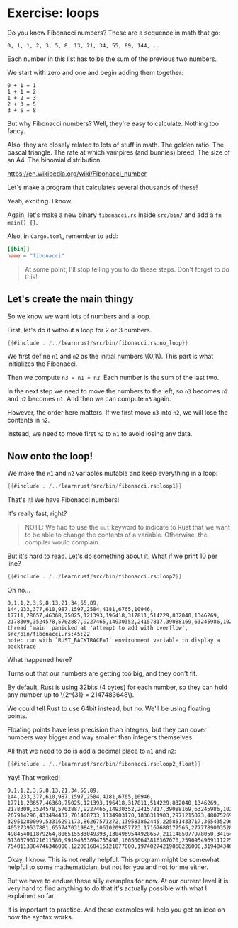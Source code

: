 # Exercise: loops

Do you know Fibonacci numbers? These are a sequence in math that go:

```
0, 1, 1, 2, 3, 5, 8, 13, 21, 34, 55, 89, 144,...
```

Each number in this list has to be the sum of the previous two numbers.

We start with zero and one and begin adding them together:

```
0 + 1 = 1
1 + 1 = 2
1 + 2 = 3
2 + 3 = 5
3 + 5 = 8
```

But why Fibonacci numbers? Well, they're easy to calculate. Nothing too fancy.

Also, they are closely related to lots of stuff in math. The golden ratio.
The pascal triangle. The rate at which vampires (and bunnies) breed. The size
of an A4. The binomial distribution.

<https://en.wikipedia.org/wiki/Fibonacci_number>

Let's make a program that calculates several thousands of these!

Yeah, exciting. I know.

Again, let's make a new binary `fibonacci.rs` inside `src/bin/` and add
a `fn main() {}`.

Also, in `Cargo.toml`, remember to add:

```toml
[[bin]]
name = "fibonacci"
```

> At some point, I'll stop telling you to do these steps. Don't forget to do 
> this!

## Let's create the main thingy

So we know we want lots of numbers and a loop.

First, let's do it without a loop for 2 or 3 numbers.

```rust
{{#include ../../learnrust/src/bin/fibonacci.rs:no_loop}}
```

We first define `n1` and `n2` as the initial numbers \\(0,1\\). This part is what 
initializes the Fibonacci. 

Then we compute `n3 = n1 + n2`. Each number is the sum of the last two.

In the next step we need to move the numbers to the left, so `n3` becomes `n2`
and `n2` becomes `n1`. And then we can compute `n3` again.

However, the order here matters. If we first move `n3` into `n2`, we will lose
the contents in `n2`.

Instead, we need to move first `n2` to `n1` to avoid losing any data.

## Now onto the loop!

We make the `n1` and `n2` variables mutable and keep everything in a loop:

```rust
{{#include ../../learnrust/src/bin/fibonacci.rs:loop1}}
```

That's it! We have Fibonacci numbers!

It's really fast, right?

> NOTE: We had to use the `mut` keyword to indicate to Rust that we want to be
> able to change the contents of a variable. Otherwise, the compiler 
> would complain.

But it's hard to read. Let's do something about it. What if we print 10 per line?

```rust
{{#include ../../learnrust/src/bin/fibonacci.rs:loop2}}
```

Oh no…

```console
0,1,1,2,3,5,8,13,21,34,55,89,
144,233,377,610,987,1597,2584,4181,6765,10946,
17711,28657,46368,75025,121393,196418,317811,514229,832040,1346269,
2178309,3524578,5702887,9227465,14930352,24157817,39088169,63245986,102334155,165580141,
thread 'main' panicked at 'attempt to add with overflow', src/bin/fibonacci.rs:45:22
note: run with `RUST_BACKTRACE=1` environment variable to display a backtrace
```

What happened here?

Turns out that our numbers are getting too big, and they don't fit.

By default, Rust is using 32bits (4 bytes) for each number, so they can hold
any number up to \\(2^{31} = 2147483648\\).

We could tell Rust to use 64bit instead, but no. We'll be using floating points.

Floating points have less precision than integers, but they can cover numbers
way bigger and way smaller than integers themselves.

All that we need to do is add a decimal place to `n1` and `n2`:

```rust
{{#include ../../learnrust/src/bin/fibonacci.rs:loop2_float}}
```

Yay! That worked!

```
0,1,1,2,3,5,8,13,21,34,55,89,
144,233,377,610,987,1597,2584,4181,6765,10946,
17711,28657,46368,75025,121393,196418,317811,514229,832040,1346269,
2178309,3524578,5702887,9227465,14930352,24157817,39088169,63245986,102334155,165580141,
267914296,433494437,701408733,1134903170,1836311903,2971215073,4807526976,7778742049,12586269025,20365011074,
32951280099,53316291173,86267571272,139583862445,225851433717,365435296162,591286729879,956722026041,1548008755920,2504730781961,
4052739537881,6557470319842,10610209857723,17167680177565,27777890035288,44945570212853,72723460248141,117669030460994,190392490709135,308061521170129,
498454011879264,806515533049393,1304969544928657,2111485077978050,3416454622906707,5527939700884757,8944394323791464,14472334024676220,23416728348467684,37889062373143900,
61305790721611580,99194853094755490,160500643816367070,259695496911122560,420196140727489660,679891637638612200,1100087778366101900,1779979416004714000,2880067194370816000,4660046610375530000,
7540113804746346000,12200160415121877000,19740274219868226000,31940434634990100000,51680708854858330000,83621143489848430000,135301852344706760000,218922995834555200000,354224848179262000000,573147844013817200000,
```

Okay, I know. This is not really helpful. This program might be somewhat helpful
to some mathematician, but not for you and not for me either.

But we have to endure these silly examples for now. At our current level it is 
very hard to find anything to do that it's actually possible with what
I explained so far.

It is important to practice. And these examples will help you get an idea on how
the syntax works.